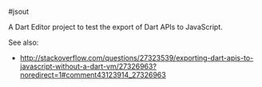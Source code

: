#jsout

A Dart Editor project to test the export of Dart APIs to JavaScript.

See also:

- http://stackoverflow.com/questions/27323539/exporting-dart-apis-to-javascript-without-a-dart-vm/27326963?noredirect=1#comment43123914_27326963